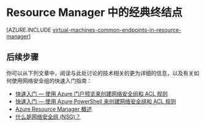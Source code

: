 <properties
   pageTitle="Resource Manager 中的经典终结点概述 | Azure"
   description="了解现在如何在 Resource Manager 中使用网络安全组和 ACL 规则实施经典部署模型中的终结点"
   services="virtual-machines-windows"
   documentationCenter=""
   authors="iainfoulds"
   manager="timlt"
   editor=""/>

<tags
	ms.service="virtual-machines-windows"
	ms.date="05/26/2016"
	wacn.date="07/11/2016"/>

# Resource Manager 中的经典终结点
[AZURE.INCLUDE [virtual-machines-common-endpoints-in-resource-manager](../includes/virtual-machines-common-endpoints-in-resource-manager.md)]

## 后续步骤
你可以从下列文章中，阅读与此处讨论的技术相关的更为详细的信息，以及有关如何使用网络安全组的快速入门指南：

- [快速入门 — 使用 Azure 门户预览来创建网络安全组和 ACL 规则](/documentation/articles/virtual-machines-windows-nsg-quickstart-portal)  
- [快速入门 — 使用 Azure PowerShell 来创建网络安全组和 ACL 规则](/documentation/articles/virtual-machines-windows-nsg-quickstart-powershell)  
- [Azure Resource Manager 概述](/documentation/articles/resource-group-overview)  
- [什么是网络安全组 (NSG)？](/documentation/articles/virtual-networks-nsg)

<!---HONumber=Mooncake_0704_2016-->